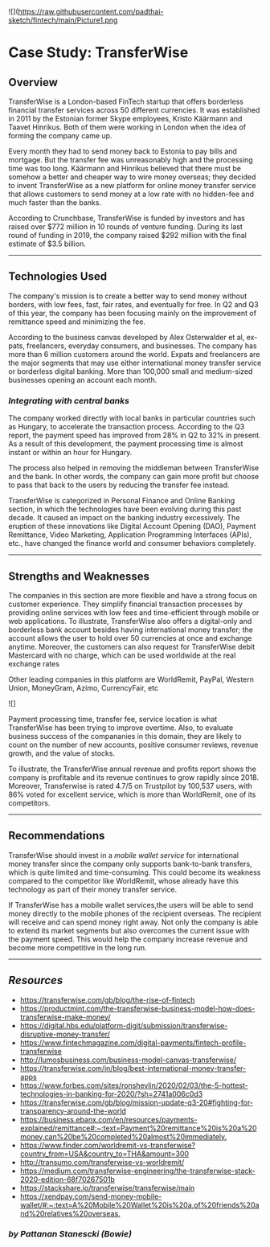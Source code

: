 ![](https://raw.githubusercontent.com/padthai-sketch/fintech/main/Picture1.png
# Case Study: TransferWise

## **Overview**

TransferWise is a London-based FinTech startup that offers borderless financial transfer services across 50 different currencies. It was established in 2011 by the Estonian former Skype employees, Kristo Käärmann and Taavet Hinrikus. Both of them were working in London when the idea of forming the company came up.



Every month they had to send money back to Estonia to pay bills and mortgage. But the transfer fee was unreasonably high and the processing time was too long. Käärmann and Hinrikus believed that there must be somehow a better and cheaper way to wire money overseas; they decided to invent TransferWise as a new platform for online money transfer service that allows customers to send money at a low rate with no hidden-fee and much faster than the banks. 

According to Crunchbase, TransferWise is funded by investors and has raised over $772 million in 10 rounds of venture funding. During its last round of funding in 2019, the company raised $292 million with the final estimate of $3.5 billion.

---
## **Technologies Used**

The company's mission is to create a better way to send money without borders, with low fees, fast, fair rates, and eventually for free. In Q2 and Q3 of this year, the company has been focusing mainly on the improvement of remittance speed and minimizing the fee.

According to the business canvas developed by Alex Osterwalder et al, ex-pats, freelancers, everyday consumers, and businesses. The company has more than 6 million customers around the world. Expats and freelancers are the major segments that may use either international money transfer service or borderless digital banking. More than 100,000 small and medium-sized businesses opening an account each month.

### *Integrating with central banks* 
The company worked directly with local banks in particular countries such as Hungary, to accelerate the transaction process. According to the Q3 report, the payment speed has improved from 28% in Q2 to 32% in present. As a result of this development, the payment processing time is almost instant or within an hour for Hungary. 

The process also helped in removing the middleman between TransferWise and the bank. In other words, the company can gain more profit but choose to pass that back to the users by reducing the transfer fee instead.

TransferWise is categorized in Personal Finance and Online Banking section, in which the technologies have been evolving during this past decade. It caused an impact on the banking industry excessively. The eruption of these innovations like Digital Account Opening (DAO), Payment Remittance, Video Marketing, Application Programming Interfaces (APIs), etc., have changed the finance world and consumer behaviors completely. 

---
## **Strengths and Weaknesses**


The companies in this section are more flexible and have a strong focus on customer experience. They simplify financial transaction processes by providing online services with low fees and time-efficient through mobile or web applications. To illustrate, TransferWise also offers a digital-only and borderless bank account besides having international money transfer; the account allows the user to hold over 50 currencies at once and exchange anytime. Moreover, the customers can also request for TransferWise debit Mastercard with no charge, which can be used worldwide at the real exchange rates 



Other leading companies in this platform are WorldRemit, PayPal, Western Union, MoneyGram, Azimo, CurrencyFair, etc

![]



Payment processing time, transfer fee, service location is what TransferWise has been trying to improve overtime. Also, to evaluate business success of the compananies in this domain, they are likely to count on the number of new accounts, positive consumer reviews, revenue growth, and the value of stocks. 

To illustrate, the TransferWise annual revenue and profits report shows the company is profitable and its revenue continues to grow rapidly since 2018. Moreover, Transferwise is rated 4.7/5 on Trustpilot by 100,537 users, with 86% voted for excellent service, which is more than WorldRemit, one of its competitors.

---
## **Recommendations**

TransferWise should invest in a *mobile wallet service* for international money transfer since the company only supports bank-to-bank transfers, which is quite limited and time-consuming. This could become its weakness compared to the competitor like WorldRemit, whose already have this technology as part of their money transfer service.  

 If TransferWise has a mobile wallet services,the users will be able to send money directly to the mobile phones of the recipient overseas. The recipient will receive and can spend money right away. Not only the company is able to extend its market segments but also overcomes the current issue with the payment speed. This would help the company increase revenue and become more competitive in the long run.  

---
## *Resources*
- <https://transferwise.com/gb/blog/the-rise-of-fintech>
- <https://productmint.com/the-transferwise-business-model-how-does-transferwise-make-money/>
- <https://digital.hbs.edu/platform-digit/submission/transferwise-disruptive-money-transfer/>
- <https://www.fintechmagazine.com/digital-payments/fintech-profile-transferwise>
- <http://lumosbusiness.com/business-model-canvas-transferwise/>
- <https://transferwise.com/in/blog/best-international-money-transfer-apps>
- <https://www.forbes.com/sites/ronshevlin/2020/02/03/the-5-hottest-technologies-in-banking-for-2020/?sh=2741a006c0d3>
- <https://transferwise.com/gb/blog/mission-update-q3-20#fighting-for-transparency-around-the-world>
- <https://business.ebanx.com/en/resources/payments-explained/remittance#:~:text=Payment%20remittance%20is%20a%20money,can%20be%20completed%20almost%20immediately.>
- <https://www.finder.com/worldremit-vs-transferwise?country_from=USA&country_to=THA&amount=300>
- <http://transumo.com/transferwise-vs-worldremit/>
- <https://medium.com/transferwise-engineering/the-transferwise-stack-2020-edition-68f70267501b>
- <https://stackshare.io/transferwise/transferwise/main>
- <https://xendpay.com/send-money-mobile-wallet/#:~:text=A%20Mobile%20Wallet%20is%20a,of%20friends%20and%20relatives%20overseas.>

### *by Pattanan Stanescki (Bowie)*